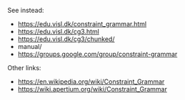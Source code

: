 See instead:
- https://edu.visl.dk/constraint_grammar.html
- https://edu.visl.dk/cg3.html
- https://edu.visl.dk/cg3/chunked/
- manual/
- https://groups.google.com/group/constraint-grammar

Other links:
- https://en.wikipedia.org/wiki/Constraint_Grammar
- https://wiki.apertium.org/wiki/Constraint_Grammar
